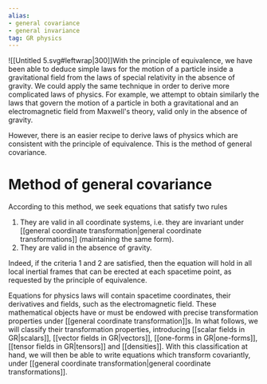 ```yaml
---
alias:
- general covariance
- general invariance
tag: GR physics
---
```

![[Untitled 5.svg#leftwrap|300]]With the principle of equivalence, we have been able to deduce simple laws for the motion of a particle inside a gravitational field from the laws of special relativity in the absence of gravity. We could apply the same technique in order to derive more complicated laws of physics. For example, we attempt to obtain similarly the laws that govern the motion of a particle in both a gravitational and an electromagnetic field from Maxwell's theory, valid only in the absence of gravity.

However, there is an easier recipe to derive laws of physics which are consistent with the principle of equivalence. This is the method of general covariance. 

# Method of general covariance
According to this method, we seek equations that satisfy two rules
1. They are valid in all coordinate systems, i.e. they are invariant under [[general coordinate transformation|general coordinate transformations]] (maintaining the same form).
2. They are valid in the absence of gravity.

Indeed, if the criteria 1 and 2 are satisfied, then the equation will hold in all local inertial frames that can be erected at each spacetime point, as requested by the principle of equivalence.

Equations for physics laws will contain spacetime coordinates, their derivatives and fields, such as the electromagnetic field. These mathematical objects have or must be endowed with precise transformation properties under [[general coordinate transformation]]s. In what follows, we will classify their transformation properties, introducing [[scalar fields in GR|scalars]], [[vector fields in GR|vectors]], [[one-forms in GR|one-forms]], [[tensor fields in GR|tensors]] and [[densities]]. With this classification at hand, we will then be able to write equations which transform covariantly, under [[general coordinate transformation|general coordinate transformations]].